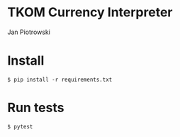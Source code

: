 # TKOM Currency Interpreter
Jan Piotrowski

# Install
`$ pip install -r requirements.txt`

# Run tests
`$ pytest`
